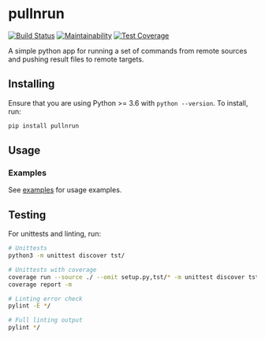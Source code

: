 # pullnrun

[![Build Status](https://travis-ci.org/kangasta/pullnrun.svg?branch=master)](https://travis-ci.org/kangasta/pullnrun)
[![Maintainability](https://api.codeclimate.com/v1/badges/7198c6ec9229ca477164/maintainability)](https://codeclimate.com/github/kangasta/pullnrun/maintainability)
[![Test Coverage](https://api.codeclimate.com/v1/badges/7198c6ec9229ca477164/test_coverage)](https://codeclimate.com/github/kangasta/pullnrun/test_coverage)

A simple python app for running a set of commands from remote sources and pushing result files to remote targets.

## Installing

Ensure that you are using Python >= 3.6 with `python --version`. To install, run:

```bash
pip install pullnrun
```

## Usage

### Examples

See [examples](./examples) for usage examples.

## Testing

For unittests and linting, run:

```bash
# Unittests
python3 -m unittest discover tst/

# Unittests with coverage
coverage run --source ./ --omit setup.py,tst/* -m unittest discover tst/
coverage report -m

# Linting error check
pylint -E */

# Full linting output
pylint */
```
